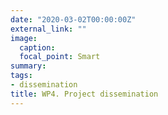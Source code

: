 ```yaml
---
date: "2020-03-02T00:00:00Z"
external_link: ""
image:
  caption:
  focal_point: Smart
summary: 
tags:
- dissemination
title: WP4. Project dissemination
---
```


